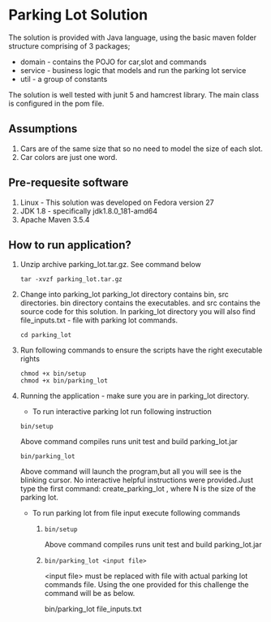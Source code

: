 # Parking Lot Solution

The solution is provided with Java language, using the basic maven folder structure comprising of 3 packages;
- domain - contains the POJO for car,slot and commands
- service - business logic that models and run the parking lot service
- util - a group of constants

The solution is well tested with junit 5 and hamcrest library. The main class is configured in the pom file. 

## Assumptions
1.	Cars are of the same size that so no need to model the size of each slot.
2. 	Car colors are just one word.

## Pre-requesite software
1.	Linux - This solution was developed on Fedora version 27
2.	JDK 1.8 - specifically jdk1.8.0_181-amd64
3.	Apache Maven 3.5.4

## How to run application?
1.	Unzip archive parking_lot.tar.gz. See command below
	```
	tar -xvzf parking_lot.tar.gz
	```
2.	Change into parking_lot
    parking_lot directory contains bin, src directories. bin directory contains the executables. and src contains the source code for this solution. In parking_lot directory you will also find file_inputs.txt - file with parking lot commands.
	```
	cd parking_lot
	```
3.	Run following commands to ensure the scripts have the right executable rights  
	```
	chmod +x bin/setup
	chmod +x bin/parking_lot
	```
4.  Running the application - make sure you are in parking_lot directory. 
	- To run interactive parking lot run following instruction
	```
	bin/setup
	```
	Above command compiles runs unit test and build parking_lot.jar
	```
	bin/parking_lot
	```
	Above command will launch the program,but all you will see is the blinking cursor. No interactive helpful instructions were provided.Just type the first command: create_parking_lot <N>, where N is the size of the parking lot.

	- To run parking lot from file input execute following commands
		1.	```
			bin/setup
			```
			Above command compiles runs unit test and build parking_lot.jar

		2.	```
			bin/parking_lot <input file>
			```

			\<input file\> must be replaced with file with actual parking lot commands file. Using the one provided for this challenge the command will be as below.
			
			bin/parking_lot file_inputs.txt
